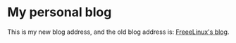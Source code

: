 # My personal blog

This is my new blog address, and the old blog address is: [FreeeLinux's blog](https://blog.csdn.net/FreeeLinux).
